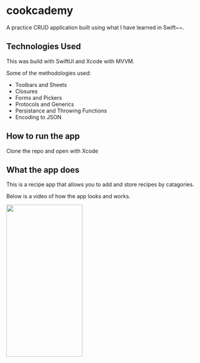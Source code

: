 # cookcademy
A practice CRUD application built using what I have learned in Swift~~. 

## Technologies Used

This was build with SwiftUI and Xcode with MVVM.

Some of the methodologies used:
  * Toolbars and Sheets
  * Closures
  * Forms and Pickers
  * Protocols and Generics
  * Persistance and Throwing Functions
  * Encoding to JSON

## How to run the app
Clone the repo and open with Xcode

## What the app does
This is a recipe app that allows you to add and store recipes by catagories. 

Below is a video of how the app looks and works.

<img src="./Cookcademy/Cookcademy/Assets.xcassets/finalVideo.gif" width="200" height="400">
